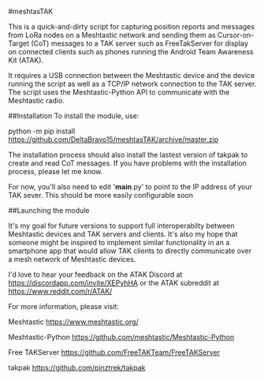 #meshtasTAK

This is a quick-and-dirty script for capturing position reports and messages from LoRa nodes on a Meshtastic network and sending them as Cursor-on-Target (CoT) messages to a TAK server such as FreeTakServer for display on connected clients such as phones running the Android Team Awareness Kit (ATAK).

It requires a USB connection between the Meshtastic device and the device running the script as well as a TCP/IP network connection to the TAK server.  The script uses the Meshtastic-Python API to communicate with the Meshtastic radio.

##Installation
To install the module, use:

python -m pip install https://github.com/DeltaBravo15/meshtasTAK/archive/master.zip

The installation process should also install the lastest version of takpak to create and read CoT messages.  If you have problems with the installation process, please let me know.

For now, you'll also need to edit '__main__.py' to point to the IP address of your TAK sever.  This should be more easily configurable soon

##Launching the module

It's my goal for future versions to support full interoperabilty between Meshtastic devices and TAK servers and clients.  It's also my hope that someone might be inspired to implement similar functionality in an a smartphone app that would allow TAK clients to directly communicate over a mesh network of Meshtastic devices.

I'd love to hear your feedback on the ATAK Discord at https://discordapp.com/invite/XEPyhHA or the ATAK subreddit at https://www.reddit.com/r/ATAK/

For more information, please visit:

Meshtastic https://www.meshtastic.org/

Meshtastic-Python https://github.com/meshtastic/Meshtastic-Python

Free TAKServer https://github.com/FreeTAKTeam/FreeTAKServer

takpak https://github.com/pinztrek/takpak
